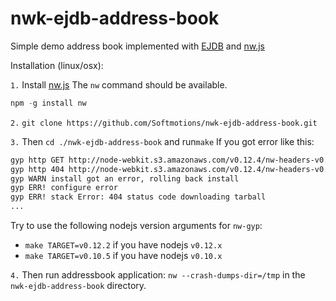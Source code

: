 nwk-ejdb-address-book
=====================

Simple demo address book implemented with [EJDB](https://github.com/Softmotions/ejdb) 
and [nw.js](https://github.com/nwjs/nw.js)

Installation (linux/osx):

 `1.` Install [nw.js](https://github.com/nwjs/nw.js) 
 The `nw` command should be available.
 
 ```js
 npm -g install nw
 ```
 
 `2.` `git clone https://github.com/Softmotions/nwk-ejdb-address-book.git`
 
 `3.` Then `cd ./nwk-ejdb-address-book` and run`make`
 If you got error like this:
 
 ```sh
 gyp http GET http://node-webkit.s3.amazonaws.com/v0.12.4/nw-headers-v0.12.4.tar.gz
 gyp http 404 http://node-webkit.s3.amazonaws.com/v0.12.4/nw-headers-v0.12.4.tar.gz
 gyp WARN install got an error, rolling back install
 gyp ERR! configure error 
 gyp ERR! stack Error: 404 status code downloading tarball
 ...
```

 Try to use the following nodejs version arguments for `nw-gyp`:
    
 * `make TARGET=v0.12.2` if you have nodejs `v0.12.x`
 * `make TARGET=v0.10.5` if you have nodejs `v0.10.x`

`4.` Then run addressbook application: `nw --crash-dumps-dir=/tmp` in the `nwk-ejdb-address-book` directory.
